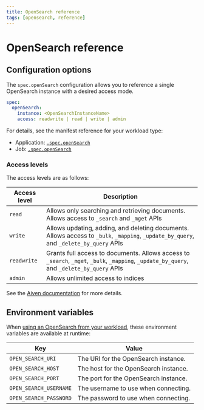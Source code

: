```yaml
---
title: OpenSearch reference
tags: [opensearch, reference]
---
```


# OpenSearch reference

## Configuration options

The `spec.openSearch` configuration allows you to reference a single OpenSearch instance with a desired access mode.

```yaml
spec:
  openSearch:
    instance: <OpenSearchInstanceName>
    access: readwrite | read | write | admin
```

For details, see the manifest reference for your workload type:

- Application: [`.spec.openSearch`](../../../workloads/application/reference/application-spec.md#opensearch)
- Job: [`.spec.openSearch`](../../../workloads/job/reference/naisjob-spec.md#opensearch)

### Access levels

The access levels are as follows:

| Access level | Description                                                                                                                                |
|--------------|--------------------------------------------------------------------------------------------------------------------------------------------|
| `read`       | Allows only searching and retrieving documents. Allows access to `_search` and `_mget` APIs                                                |
| `write`      | Allows updating, adding, and deleting documents. Allows access to `_bulk`, `_mapping`, `_update_by_query`, and `_delete_by_query` APIs     |
| `readwrite`  | Grants full access to documents. Allows access to `_search`, `_mget`, `_bulk`, `_mapping`, `_update_by_query`, and `_delete_by_query` APIs |
| `admin`      | Allows unlimited access to indices                                                                                                         |

See the [Aiven documentation](https://aiven.io/docs/products/opensearch/concepts/access_control#patterns-and-permissions) for more details.

## Environment variables

When [using an OpenSearch from your workload](../how-to/use-in-workload.md), these environment variables are available at runtime:

| Key                    | Value                                 |
|------------------------|---------------------------------------|
| `OPEN_SEARCH_URI`      | The URI for the OpenSearch instance.  |
| `OPEN_SEARCH_HOST`     | The host for the OpenSearch instance. |
| `OPEN_SEARCH_PORT`     | The port for the OpenSearch instance. |
| `OPEN_SEARCH_USERNAME` | The username to use when connecting.  |
| `OPEN_SEARCH_PASSWORD` | The password to use when connecting.  |
